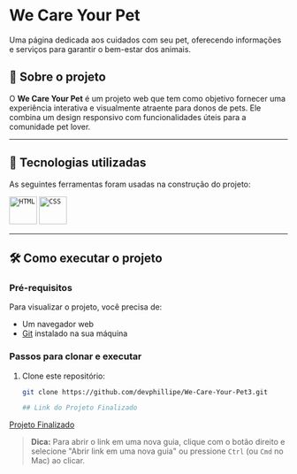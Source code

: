# We Care Your Pet

Uma página dedicada aos cuidados com seu pet, oferecendo informações e serviços para garantir o bem-estar dos animais.

## 📜 Sobre o projeto

O **We Care Your Pet** é um projeto web que tem como objetivo fornecer uma experiência interativa e visualmente atraente para donos de pets. Ele combina um design responsivo com funcionalidades úteis para a comunidade pet lover.

---

## 🚀 Tecnologias utilizadas

As seguintes ferramentas foram usadas na construção do projeto:

<div align="flex-start">
	<code><img width="50" src="https://user-images.githubusercontent.com/25181517/192158954-f88b5814-d510-4564-b285-dff7d6400dad.png" alt="HTML" title="HTML"/></code>
	<code><img width="50" src="https://user-images.githubusercontent.com/25181517/183898674-75a4a1b1-f960-4ea9-abcb-637170a00a75.png" alt="CSS" title="CSS"/></code>
</div>

---

## 🛠️ Como executar o projeto

### Pré-requisitos

Para visualizar o projeto, você precisa de:

- Um navegador web
- [Git](https://git-scm.com/) instalado na sua máquina

### Passos para clonar e executar

1. Clone este repositório:
   ```bash
   git clone https://github.com/devphillipe/We-Care-Your-Pet3.git

   ## Link do Projeto Finalizado
[Projeto Finalizado](https://pagina-receita-rocketseat.vercel.app/)
> **Dica:** Para abrir o link em uma nova guia, clique com o botão direito e selecione "Abrir link em uma nova guia" ou pressione `Ctrl` (ou `Cmd` no Mac) ao clicar.

